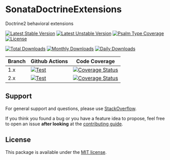 <!--
DO NOT EDIT THIS FILE!

It's auto-generated by sonata-project/dev-kit package.
-->

# SonataDoctrineExtensions

Doctrine2 behavioral extensions

[![Latest Stable Version](https://poser.pugx.org/sonata-project/doctrine-extensions/v/stable)](https://packagist.org/packages/sonata-project/doctrine-extensions)
[![Latest Unstable Version](https://poser.pugx.org/sonata-project/doctrine-extensions/v/unstable)](https://packagist.org/packages/sonata-project/doctrine-extensions)
[![Psalm Type Coverage][shepherd_stable_badge]][shepherd_stable_link]
[![License](https://poser.pugx.org/sonata-project/doctrine-extensions/license)](https://packagist.org/packages/sonata-project/doctrine-extensions)

[![Total Downloads](https://poser.pugx.org/sonata-project/doctrine-extensions/downloads)](https://packagist.org/packages/sonata-project/doctrine-extensions)
[![Monthly Downloads](https://poser.pugx.org/sonata-project/doctrine-extensions/d/monthly)](https://packagist.org/packages/sonata-project/doctrine-extensions)
[![Daily Downloads](https://poser.pugx.org/sonata-project/doctrine-extensions/d/daily)](https://packagist.org/packages/sonata-project/doctrine-extensions)

Branch | Github Actions | Code Coverage |
------ | -------------- | ------------- |
1.x | [![Test][test_stable_badge]][test_stable_link] | [![Coverage Status][coverage_stable_badge]][coverage_stable_link] |
2.x | [![Test][test_unstable_badge]][test_unstable_link] | [![Coverage Status][coverage_unstable_badge]][coverage_unstable_link] |

## Support

For general support and questions, please use [StackOverflow](http://stackoverflow.com/questions/tagged/sonata).

If you think you found a bug or you have a feature idea to propose, feel free to open an issue
**after looking** at the [contributing guide](CONTRIBUTING.md).

## License

This package is available under the [MIT license](LICENSE).

[test_stable_badge]: https://github.com/sonata-project/sonata-doctrine-extensions/workflows/Test/badge.svg?branch=1.x
[test_stable_link]: https://github.com/sonata-project/sonata-doctrine-extensions/actions?query=workflow:test+branch:1.x
[test_unstable_badge]: https://github.com/sonata-project/sonata-doctrine-extensions/workflows/Test/badge.svg?branch=2.x
[test_unstable_link]: https://github.com/sonata-project/sonata-doctrine-extensions/actions?query=workflow:test+branch:2.x

[coverage_stable_badge]: https://codecov.io/gh/sonata-project/sonata-doctrine-extensions/branch/1.x/graph/badge.svg
[coverage_stable_link]: https://codecov.io/gh/sonata-project/sonata-doctrine-extensions/branch/1.x
[coverage_unstable_badge]: https://codecov.io/gh/sonata-project/sonata-doctrine-extensions/branch/2.x/graph/badge.svg
[coverage_unstable_link]: https://codecov.io/gh/sonata-project/sonata-doctrine-extensions/branch/2.x
[shepherd_stable_badge]: https://shepherd.dev/github/sonata-project/sonata-doctrine-extensions/coverage.svg
[shepherd_stable_link]: https://shepherd.dev/github/sonata-project/sonata-doctrine-extensions

